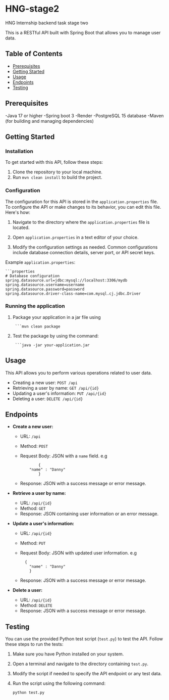 # HNG-stage2
HNG Internship backend task stage two

This is a RESTful API built with Spring Boot that allows you to manage user data.

## Table of Contents

- [Prerequisites](#prerequisites)
- [Getting Started](#getting-started)
- [Usage](#usage)
- [Endpoints](#endpoints)
- [Testing](#testing)


## Prerequisites
-Java 17 or higher
-Spring boot 3
-Render
-PostgreSQL 15 database
-Maven (for building and managing dependencies)

## Getting Started

### Installation
To get started with this API, follow these steps:

1. Clone the repository to your local machine.
2. Run `mvn clean install` to build the project.

### Configuration

The configuration for this API is stored in the `application.properties` file. To configure the API or make changes to its behavior, you can edit this file. Here's how:

1. Navigate to the directory where the `application.properties` file is located.

2. Open `application.properties` in a text editor of your choice.

3. Modify the configuration settings as needed. Common configurations include database connection details, server port, or API secret keys.

Example `application.properties`:

    ```properties
    # Database configuration
    spring.datasource.url=jdbc:mysql://localhost:3306/mydb
    spring.datasource.username=username
    spring.datasource.password=password
    spring.datasource.driver-class-name=com.mysql.cj.jdbc.Driver


### Running the application
1. Package your application in a jar file using

        ```mvn clean package
   
3. Test the package by using the command:
   
        ```java -jar your-application.jar
   

## Usage

This API allows you to perform various operations related to user data.

- Creating a new user: `POST /api`
- Retrieving a user by name: `GET /api/{id}`
- Updating a user's information: `PUT /api/{id}`
- Deleting a user: `DELETE /api/{id}`


## Endpoints

- **Create a new user:**

  - URL: `/api`
  - Method: `POST`
  - Request Body: JSON with a `name` field. e.g

                {
            "name" : "Danny"
                }
    
  - Response: JSON with a success message or error message.

- **Retrieve a user by name:**

  - URL: `/api/{id}`
  - Method: `GET`
  - Response: JSON containing user information or an error message.

- **Update a user's information:**

  - URL: `/api/{id}`
  - Method: `PUT`
  - Request Body: JSON with updated user information. e.g
 
          {
            "name" : "Danny"
            }
  - Response: JSON with a success message or error message.

- **Delete a user:**

  - URL: `/api/{id}`
  - Method: `DELETE`
  - Response: JSON with a success message or error message.

## Testing

You can use the provided Python test script (`test.py`) to test the API. Follow these steps to run the tests:

1. Make sure you have Python installed on your system.

2. Open a terminal and navigate to the directory containing `test.py`.

3. Modify the script if needed to specify the API endpoint or any test data.

4. Run the script using the following command:

   ```bash
   python test.py



